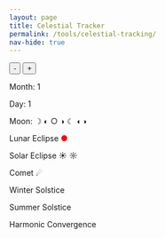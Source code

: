 ```yaml
---
layout: page
title: Celestial Tracker 
permalink: /tools/celestial-tracking/
nav-hide: true
---
```


<button id="minus">-</button>
<button id="plus">+</button>

<p>Month: <span id="monthText">1</span></p>
<p>Day: <span id="dayText">1</span></p>
<p>Moon: <span id="moonPhaseText">&#x263D; &#x25D0; &#x25CB; &#x25D1; &#x263E; &#x25D6; &#x25D7;</span></p>
<p id="lunarEclipse">Lunar Eclipse  <span style="color: red">&#x25CF;</span></p>
<p id="solarEclipse">Solar Eclipse &#x2600; &#x263C;</p>
<p id="comet">Comet &#x2604;</p>
<p id="winterSolstice">Winter Solstice</p>
<p id="summerSolstice">Summer Solstice</p>
<!-- potentially equinoxes -->
<p id="harmonicConvergence">Harmonic Convergence</p>

<script src="../celestial-tracking.js"></script>